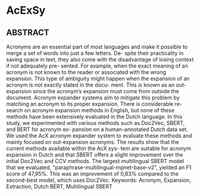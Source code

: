 # AcExSy

## ABSTRACT
Acronyms are an essential part of most languages and make it possible to merge a set of words into just a few letters. De- spite their practicality in saving space in text, they also come with the disadvantage of losing context if not adequately pre- sented. For example, when the exact meaning of an acronym is not known to the reader or associated with the wrong expansion. This type of ambiguity might happen when the expansion of an acronym is not exactly stated in the docu- ment. This is known as an out-expansion since the acronym’s expansion must come from outside the document. Acronym expander systems aim to mitigate this problem by matching an acronym to its proper expansion. There is considerable re- search on acronym expansion methods in English, but none of these methods have been extensively evaluated in the Dutch language. In this study, we experimented with various methods such as Doc2Vec, SBERT, and BERT for acronym ex- pansion on a human-annotated Dutch data set. We used the AcX acronym expander system to evaluate these methods and mainly focused on out-expansion acronyms. The results show that the current methods available within the AcX sys- tem are suitable for acronym expansion in Dutch and that SBERT offers a slight improvement over the initial Doc2Vec and CCV methods. The largest multilingual SBERT model that we evaluated, "paraphrase-multilingual-mpnet-base-v2", yielded an F1 score of 47,95%. This was an improvement of 0,83% compared to the second-best model, which uses Doc2Vec.
Keywords: Acronym, Expansion, Extraction, Dutch BERT, Multilingual SBERT
